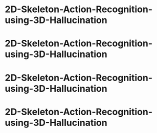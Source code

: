 # 2D-Skeleton-Action-Recognition-using-3D-Hallucination
# 2D-Skeleton-Action-Recognition-using-3D-Hallucination
# 2D-Skeleton-Action-Recognition-using-3D-Hallucination
# 2D-Skeleton-Action-Recognition-using-3D-Hallucination
